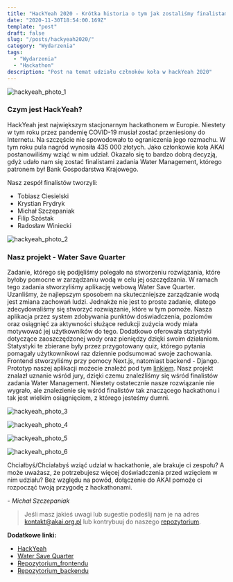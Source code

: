 ```yaml
---
title: "HackYeah 2020 - Krótka historia o tym jak zostaliśmy finalistami"
date: "2020-11-30T18:54:00.169Z"
template: "post"
draft: false
slug: "/posts/hackyeah2020/"
category: "Wydarzenia"
tags:
  - "Wydarzenia"
  - "Hackathon"
description: "Post na temat udziału człnoków koła w hackYeah 2020"
---
```


![hackyeah_photo_1](/media/hackyeah-logo.jpg)
### Czym jest HackYeah?
HackYeah jest największym stacjonarnym hackathonem w Europie. 
Niestety w tym roku przez pandemię COVID-19 musiał zostać przeniesiony do Internetu.
Na szczęście nie spowodowało to ograniczenia jego rozmachu. W tym roku pula nagród wynosiła 435 000 złotych.
Jako członkowie koła AKAI postanowiliśmy wziąć w nim udział. Okazało się to bardzo dobrą decyzją,
gdyż udało nam się zostać finalistami zadania Water Management, którego patronem był Bank Gospodarstwa Krajowego.

Nasz zespół finalistów tworzyli:
- Tobiasz Ciesielski
- Krystian Frydryk
- Michał Szczepaniak
- Filip Szóstak
- Radosław Winiecki


![hackyeah_photo_2](/media/hackyeah-result.PNG)
### Nasz projekt - Water Save Quarter
Zadanie, którego się podjęliśmy polegało na stworzeniu rozwiązania, które byłoby pomocne w zarządzaniu wodą w celu jej oszczędzania. 
W ramach tego zadania stworzyliśmy aplikację webową Water Save Quarter. Uzanliśmy, że najlepszym sposobem na skuteczniejsze zarządzanie wodą
jest zmiana zachowań ludzi. Jednakże nie jest to proste zadanie, dlatego zdecydowaliśmy się stworzyć rozwiązanie,
które w tym pomoże. Nasza aplikacja przez system zdobywania punktów doświadczenia, poziomów oraz osiągnięć za aktywności
służące redukcji zużycia wody miała motywować jej użytkowników do tego. Dodatkowo oferowała statystyki dotyczące zaoszczędzonej wody
oraz pieniędzy dzięki swoim działaniom. Statystyki te zbierane były przez przygotowany quiz, którego pytania pomagały użytkownikowi
raz dziennie podsumować swoje zachowania. Frontend stworzyliśmy przy pomocy Next.js, natomiast backend - Django. 
Prototyp naszej aplikacji możecie znaleźć pod tym [linkiem](https://swq.netlify.app/). 
Nasz projekt znalazł uznanie wśród jury, dzięki czemu znaleźliśmy się wśród finalistów zadania Water Management.
Niestety ostatecznie nasze rozwiązanie nie wygrało, ale znalezienie się wśród finalistów tak znaczącego hackathonu 
i tak jest wielkim osiągnięciem, z którego jesteśmy dumni.

![hackyeah_photo_3](/media/wsq-login.png)


![hackyeah_photo_4](/media/wsq-stat.png)


![hackyeah_photo_5](/media/wsq-question.png)


![hackyeah_photo_6](/media/wsq-ach.png)




Chciałbyś/Chciałabyś wziąć udział w hackathonie, ale brakuje ci zespołu? A może uważasz, że potrzebujesz więcej doświadczenia przed wzięciem w nim udziału? Bez względu na powód, dołączenie do AKAI pomoże ci rozpocząć twoją przygodę z hackathonami.


*- Michał Szczepaniak*

> Jeśli masz jakieś uwagi lub sugestie podeślij nam je na adres [kontakt@akai.org.pl](mailto:kontakt@akai.org.pl) lub kontrybuuj do naszego [repozytorium](https://github.com/akai-org/blog).

**Dodatkowe linki:**
- [HackYeah](https://hackyeah.pl/)
- [Water Save Quarter](https://swq.netlify.app/)
- [Repozytorium_frontendu](https://github.com/akai-org/hackyeah_2020_water_frontend)
- [Repozytorium_backendu](https://github.com/akai-org/hackyeah_2020_water_backend)
 
